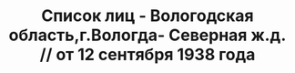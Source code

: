 ---
title: Список лиц - Вологодская область,г.Вологда- Северная ж.д. // от 12 сентября
  1938 года
description: РГАСПИ, ф.17, оп.171, дело 419, лист 122
images:
- /disk/pictures/v11/17-171-419-122.jpg
- /disk/pictures/v11/17-171-419-123.jpg
- /disk/pictures/v11/17-171-419-124.jpg
- /disk/pictures/v11/17-171-419-125.jpg
- /disk/pictures/v11/17-171-419-126.jpg
- /disk/pictures/v11/17-171-419-127.jpg
---